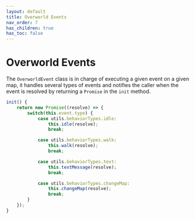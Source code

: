 ```yaml
---
layout: default
title: Overworld Events
nav_order: 7
has_children: true
has_toc: false
---
```


# Overworld Events

The `OverworldEvent` class is in charge of executing a given event on a given map, it handles several types of events and notifies the caller when the event is resolved by returning a `Promise` in the `init` method.

```js
init() {
    return new Promise((resolve) => {
        switch(this.event.type) {
            case utils.behaviorTypes.idle:
                this.idle(resolve);
                break;

            case utils.behaviorTypes.walk:
                this.walk(resolve);
                break;

            case utils.behaviorTypes.text:
                this.textMessage(resolve);
                break;

            case utils.behaviorTypes.changeMap:
                this.changeMap(resolve);
                break;
        }
    });
}
```
